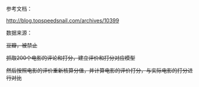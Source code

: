 参考文档：

http://blog.topspeedsnail.com/archives/10399

数据来源：

~~豆瓣，被禁止~~

~~抓取200个电影的评论和打分，建立评价和打分对应模型~~

~~然后按照电影的评价重新核算分值，并计算电影的评价打分，与实际电影的打分进行对比~~